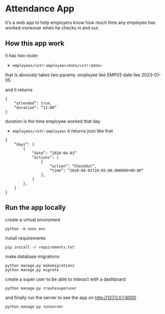 # Attendance App

it's a web app to help employers know how much time any employee has worked moreover when he checks in and out.

## How this app work

it has two route:
- ```employees/<str:employee>/date/<str:date>```

that is abvously takes two params: 
employee like EMP03
date like 2023-01-05

and it returns 

```
{
    “attended”: true,
    “duration”: “12:00”
}
```
duration is the time employee worked that day

- ```employees/<str:employee>```
it returns json like that
```
{
    “days”: [
        {
            “date”: “2020-04-03”
            “actions”: [
                { 
                    “action”: “CheckOut”, 
                    “time”: “2020-04-01T10:05:00.000000+00:00” 
                },
            ]
        },
    ]
}

```

## Run the app locally

create a virtual enviroment 
```
python -m venv env
``` 

install requirements
```
pip install -r requirements.txt
```

make database migrations
```
python manage.py makemigrations
python manage.py migrate
```

create a super user to be able to interact with a dashboard
```
python manage.py createsuperuser
```

and finally run the server to see the app on http://127.0.0.1:8000
```
python manage.py runserver
```



